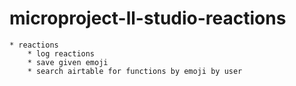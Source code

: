 # microproject-ll-studio-reactions



    * reactions
        * log reactions
        * save given emoji
        * search airtable for functions by emoji by user